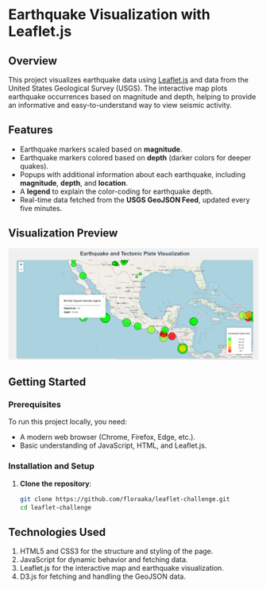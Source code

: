 # Earthquake Visualization with Leaflet.js

## Overview
This project visualizes earthquake data using [Leaflet.js](https://leafletjs.com/) and data from the United States Geological Survey (USGS). The interactive map plots earthquake occurrences based on magnitude and depth, helping to provide an informative and easy-to-understand way to view seismic activity.

## Features
- Earthquake markers scaled based on **magnitude**.
- Earthquake markers colored based on **depth** (darker colors for deeper quakes).
- Popups with additional information about each earthquake, including **magnitude**, **depth**, and **location**.
- A **legend** to explain the color-coding for earthquake depth.
- Real-time data fetched from the **USGS GeoJSON Feed**, updated every five minutes.

## Visualization Preview
![Map Preview](https://github.com/floraaka/leaflet-challenge/blob/main/Leaflet-Part-1/Image.png)

## Getting Started

### Prerequisites
To run this project locally, you need:
- A modern web browser (Chrome, Firefox, Edge, etc.).
- Basic understanding of JavaScript, HTML, and Leaflet.js.

### Installation and Setup

1. **Clone the repository**:
   ```bash
   git clone https://github.com/floraaka/leaflet-challenge.git
   cd leaflet-challenge
## Technologies Used
1. HTML5 and CSS3 for the structure and styling of the page.
2. JavaScript for dynamic behavior and fetching data.
3. Leaflet.js for the interactive map and earthquake visualization.
4. D3.js for fetching and handling the GeoJSON data.
